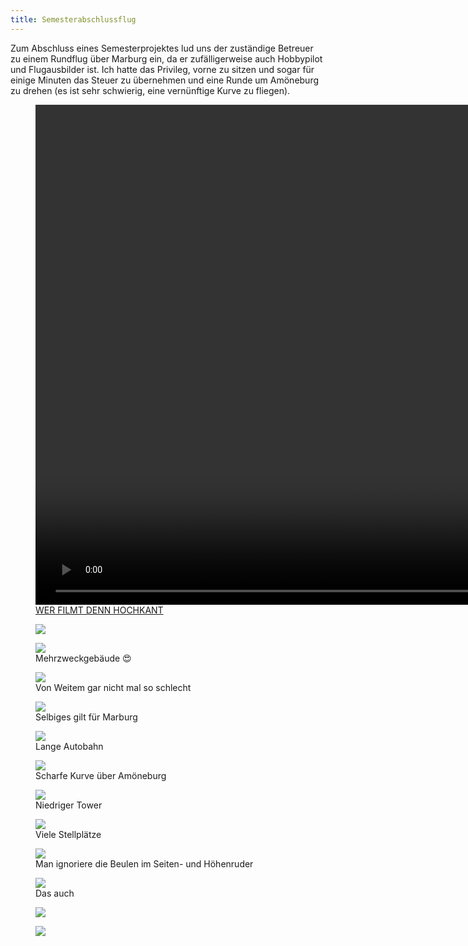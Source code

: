 ```yaml
---
title: Semesterabschlussflug
---
```


Zum Abschluss eines Semesterprojektes lud uns der zuständige Betreuer zu einem
Rundflug über Marburg ein, da er zufälligerweise auch Hobbypilot und
Flugausbilder ist. Ich hatte das Privileg, vorne zu sitzen und sogar für einige
Minuten das Steuer zu übernehmen und eine Runde um Amöneburg zu drehen (es ist
sehr schwierig, eine vernünftige Kurve zu fliegen).

<figure class="center-self">
<video height="800" controls>
<source src="/res/flug/flug.webm" type="video/webm">
</video>
<figcaption><a href="https://www.youtube.com/watch?v=oKyu75_K4Ro">WER FILMT DENN HOCHKANT</figcaption>
</figure>

<div class="images">
<figure><a href="/res/hq/flug/DSC02316.jpg"><img src="/res/flug/DSC02316.jpg"/></a>
<figcaption></figcaption></figure>
<figure><a href="/res/hq/flug/DSC02317.jpg"><img src="/res/flug/DSC02317.jpg"/></a>
<figcaption>Mehrzweckgebäude 😍</figcaption></figure>
<figure><a href="/res/hq/flug/DSC02319.jpg"><img src="/res/flug/DSC02319.jpg"/></a>
<figcaption>Von Weitem gar nicht mal so schlecht</figcaption></figure>
<figure><a href="/res/hq/flug/DSC02321.jpg"><img src="/res/flug/DSC02321.jpg"/></a>
<figcaption>Selbiges gilt für Marburg</figcaption></figure>
<figure><a href="/res/hq/flug/DSC02322.jpg"><img src="/res/flug/DSC02322.jpg"/></a>
<figcaption>Lange Autobahn</figcaption></figure>
<figure><a href="/res/hq/flug/DSC02323.jpg"><img src="/res/flug/DSC02323.jpg"/></a>
<figcaption>Scharfe Kurve über Amöneburg</figcaption></figure>
<figure><a href="/res/hq/flug/IMG20230927144754.jpg"><img src="/res/flug/IMG20230927144754.jpg"/></a>
<figcaption>Niedriger Tower</figcaption></figure>
<figure><a href="/res/hq/flug/IMG20230927150407.jpg"><img src="/res/flug/IMG20230927150407.jpg"/></a>
<figcaption>Viele Stellplätze</figcaption></figure>
<figure><a href="/res/hq/flug/IMG20230927150621.jpg"><img src="/res/flug/IMG20230927150621.jpg"/></a>
<figcaption>Man ignoriere die Beulen im Seiten- und Höhenruder</figcaption></figure>
<figure><a href="/res/hq/flug/IMG20230927151858.jpg"><img src="/res/flug/IMG20230927151858.jpg"/></a>
<figcaption>Das auch</figcaption></figure>
<figure><a href="/res/hq/flug/IMG20230927152726.jpg"><img src="/res/flug/IMG20230927152726.jpg"/></a>
<figcaption></figcaption></figure>
<figure><a href="/res/hq/flug/IMG20230927160754.jpg"><img src="/res/flug/IMG20230927160754.jpg"/></a>
<figcaption></figcaption></figure>
</div>
